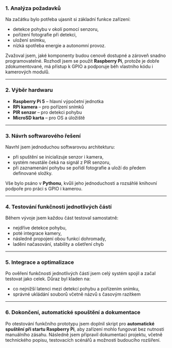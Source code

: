 ### 1. Analýza požadavků
Na začátku bylo potřeba ujasnit si základní funkce zařízení:
- detekce pohybu v okolí pomocí senzoru,
- pořízení fotografie při detekci,
- uložení snímku,
- nízká spotřeba energie a autonomní provoz.

Zvažoval jsem, jaké komponenty budou cenově dostupné a zároveň snadno programovatelné. Rozhodl jsem se použít **Raspberry Pi**, protože je dobře zdokumentované, má přístup k GPIO a podporuje běh vlastního kódu i kamerových modulů.

---
### 2. Výběr hardwaru
- **Raspberry Pi 5** – hlavní výpočetní jednotka
- **RPi kamera** – pro pořízení snímků
- **PIR senzor** – pro detekci pohybu
- **MicroSD karta** – pro OS a úložiště

---
### 3. Návrh softwarového řešení
Navrhl jsem jednoduchou softwarovou architekturu:
- při spuštění se inicializuje senzor i kamera,
- systém neustále čeká na signál z PIR senzoru,
- při zaznamenání pohybu se pořídí fotografie a uloží do předem definované složky.

Vše bylo psáno v **Pythonu**, kvůli jeho jednoduchosti a rozsáhlé knihovní podpoře pro práci s GPIO i kamerou.

---
### 4. Testování funkčnosti jednotlivých částí
Během vývoje jsem každou část testoval samostatně:
- nejdříve detekce pohybu,
- poté integrace kamery,
- následně propojení obou funkcí dohromady,
- ladění načasování, stability a ošetření chyb

---
### 5. Integrace a optimalizace
Po ověření funkčnosti jednotlivých částí jsem celý systém spojil a začal testovat jako celek. Důraz byl kladen na:
- co nejnižší latenci mezi detekcí pohybu a pořízením snímku,
- správné ukládání souborů včetně názvů s časovým razítkem

---
### 6. Dokončení, automatické spouštění a dokumentace
Po otestování funkčního prototypu jsem doplnil skript pro **automatické spuštění při startu Raspberry Pi**, aby zařízení mohlo fungovat bez nutnosti manuálního zásahu. Následně jsem připravil dokumentaci projektu, včetně technického popisu, testovacích scénářů a možnosti budoucího rozšíření.
